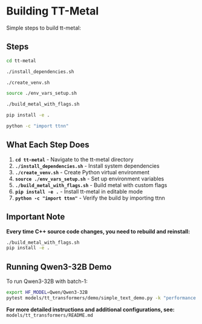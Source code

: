 # Building TT-Metal

Simple steps to build tt-metal:

## Steps

```bash
cd tt-metal

./install_dependencies.sh

./create_venv.sh

source ./env_vars_setup.sh

./build_metal_with_flags.sh

pip install -e .

python -c "import ttnn"
```

## What Each Step Does

1. **`cd tt-metal`** - Navigate to the tt-metal directory
2. **`./install_dependencies.sh`** - Install system dependencies
3. **`./create_venv.sh`** - Create Python virtual environment
4. **`source ./env_vars_setup.sh`** - Set up environment variables
5. **`./build_metal_with_flags.sh`** - Build metal with custom flags
6. **`pip install -e .`** - Install tt-metal in editable mode
7. **`python -c "import ttnn"`** - Verify the build by importing ttnn

## Important Note

**Every time C++ source code changes, you need to rebuild and reinstall:**

```bash
./build_metal_with_flags.sh
pip install -e .
```

## Running Qwen3-32B Demo

To run Qwen3-32B with batch-1:

```bash
export HF_MODEL=Qwen/Qwen3-32B
pytest models/tt_transformers/demo/simple_text_demo.py -k "performance and batch-1"
```

**For more detailed instructions and additional configurations, see:**
`models/tt_transformers/README.md`
